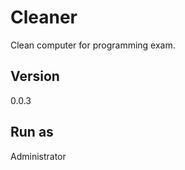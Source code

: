Cleaner
=============

Clean computer for programming exam.<br>

Version
-----------
0.0.3

Run as
-----------
Administrator
